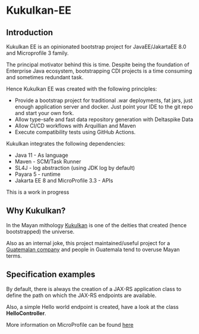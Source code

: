 # Kukulkan-EE

## Introduction

Kukulkan EE is an opinionated bootstrap project for JavaEE/JakartaEE 8.0 and Microprofile 3 family.

The principal motivator behind this is time. Despite being the foundation of Enterprise Java ecosystem, bootstrapping CDI projects is a time consuming and sometimes redundant task.

Hence Kukulkan EE was created with the following principles:

* Provide a bootstrap project for traditional .war deployments, fat jars, just enough application server and docker. Just point your IDE to the git repo and start your own fork.
* Allow type-safe and fast data repository generation with Deltaspike Data
* Allow CI/CD workflows with Arquillian and Maven
* Execute compatibility tests using GitHub Actions.

Kukulkan integrates the following dependencies:

* Java 11 - As language
* Maven - SCM/Task Runner
* SL4J - log abstraction (using JDK log by default)
* Payara 5 - runtime
* Jakarta EE 8 and MicroProfile 3.3 - APIs

This is a work in progress

## Why Kukulkan?

In the Mayan mithology [Kukulkan](https://en.wikipedia.org/wiki/Kukulkan) is one of the deities that created (hence bootstrapped) the universe.

Also as an internal joke, this project maintained/useful project for a [Guatemalan company](https://www.nabenik.com/) and people in Guatemala tend  to overuse Mayan terms.


## Specification examples

By default, there is always the creation of a JAX-RS application class to define the path on which the JAX-RS endpoints are available.

Also, a simple Hello world endpoint is created, have a look at the class **HelloController**.

More information on MicroProfile can be found [here](https://microprofile.io/)
